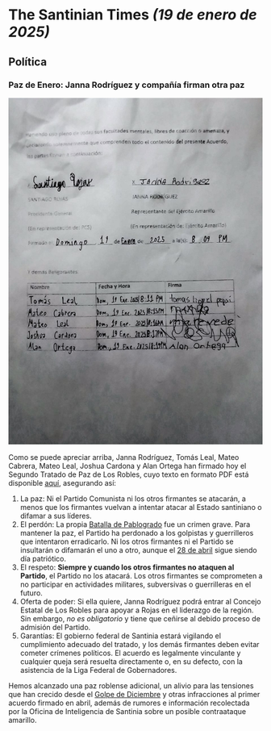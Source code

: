 # The Santinian Times _(19 de enero de 2025)_

## Política

### Paz de Enero: Janna Rodríguez y compañía firman otra paz

![Página de firmas del Segundo Tratado de Paz de Los Robles](./firmas.jpg)

Como se puede apreciar arriba, Janna Rodríguez, Tomás Leal, Mateo Cabrera, Mateo Leal, Joshua Cardona y Alan Ortega han firmado
hoy el Segundo Tratado de Paz de Los Robles, cuyo texto en formato PDF está disponible [aquí](./Segundo%20Tratado%20de%20Paz%20de%20Los%20Robles.pdf), asegurando así:

1. La paz: Ni el Partido Comunista ni los otros firmantes se atacarán, a menos que los firmantes vuelvan a intentar atacar al
   Estado santiniano o difamar a sus líderes.
2. El perdón: La propia [Batalla de Pablogrado](../../2024/04/times_04-27-2024.md) fue un crimen grave. Para mantener la paz, el
   Partido ha perdonado a los golpistas y guerrilleros que intentaron erradicarlo. Ni los otros firmantes ni el Partido se
   insultarán o difamarán el uno a otro, aunque el [28 de abril](../../2024/04/times_04-28-2024.md) sigue siendo día patriótico.
3. El respeto: **Siempre y cuando los otros firmantes no ataquen al Partido**, el Partido no los atacará. Los otros firmantes
   se comprometen a no participar en actividades militares, subversivas o guerrilleras en el futuro.
4. Oferta de poder: Si ella quiere, Janna Rodríguez podrá entrar al Concejo Estatal de Los Robles para apoyar a Rojas en el
   liderazgo de la región. Sin embargo, _no es obligatorio_ y tiene que ceñirse al debido proceso de admisión del Partido.
5. Garantías: El gobierno federal de Santinia estará vigilando el cumplimiento adecuado del tratado, y los demás firmantes
   deben evitar cometer crímenes políticos. El acuerdo es legalmente vinculante y cualquier queja será resuelta directamente
   o, en su defecto, con la asistencia de la Liga Federal de Gobernadores.

Hemos alcanzado una paz roblense adicional, un alivio para las tensiones que han crecido desde el [Golpe de Diciembre](../../2024/12/times_12-10-2024.md) y otras infracciones al primer acuerdo firmado en abril, además de rumores e información recolectada por la
Oficina de Inteligencia de Santinia sobre un posible contraataque amarillo.
